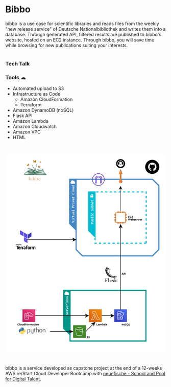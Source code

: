 # Bibbo

bibbo is a use case for scientific libraries and reads files from the weekly "new release service" of Deutsche Nationalbibliothek and writes them into a database. Through generated API, filtered results are published to bibbo's website, hosted on an EC2 instance. Through bibbo, you will save time while browsing for new publications suiting your interests.

#
### Tech Talk


### Tools ☁
- Automated upload to S3
- Infrastructure as Code 
    - Amazon CloudFormation
    - Terraform
- Amazon DynamoDB (noSQL)
- Flask API
- Amazon Lambda 
- Amazon Cloudwatch
- Amazon VPC 
- HTML

#
![First Sketch](./screenshots/nora_bernhardt.png)
#
bibbo is a service developed as capstone project at the end of a 12-weeks AWS re/Start Cloud Developer Bootcamp with [neuefische - School and Pool for Digital Talent](https://www.neuefische.de/).

